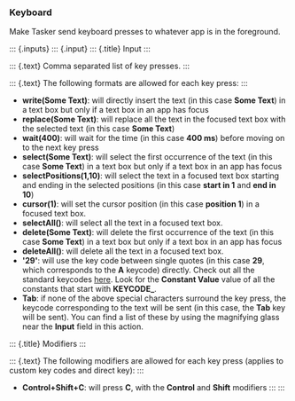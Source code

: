 ### Keyboard

Make Tasker send keyboard presses to whatever app is in the foreground.

::: {.inputs}
::: {.input}
::: {.title}
Input
:::

::: {.text}
Comma separated list of key presses.
:::

::: {.text}
The following formats are allowed for each key press:
:::

-   **write(Some Text)**: will directly insert the text (in this case
    **Some Text**) in a text box but only if a text box in an app has
    focus
-   **replace(Some Text)**: will replace all the text in the focused
    text box with the selected text (in this case **Some Text**)
-   **wait(400)**: will wait for the time (in this case **400 ms**)
    before moving on to the next key press
-   **select(Some Text)**: will select the first occurrence of the text
    (in this case **Some Text**) in a text box but only if a text box in
    an app has focus
-   **selectPositions(1,10)**: will select the text in a focused text
    box starting and ending in the selected positions (in this case
    **start in 1** and **end in 10**)
-   **cursor(1)**: will set the cursor position (in this case **position
    1**) in a focused text box.
-   **selectAll()**: will select all the text in a focused text box.
-   **delete(Some Text)**: will delete the first occurrence of the text
    (in this case **Some Text**) in a text box but only if a text box in
    an app has focus
-   **deleteAll()**: will delete all the text in a focused text box.
-   **\'29\'**: will use the key code between single quotes (in this
    case **29**, which corresponds to the **A** keycode) directly. Check
    out all the standard keycodes
    [here](https://developer.android.com/reference/android/view/KeyEvent.html#KEYCODE_0).
    Look for the **Constant Value** value of all the constants that
    start with **KEYCODE\_**.
-   **Tab**: if none of the above special characters surround the key
    press, the keycode corresponding to the text will be sent (in this
    case, the **Tab** key will be sent). You can find a list of these by
    using the magnifying glass near the **Input** field in this action.

::: {.title}
Modifiers
:::

::: {.text}
The following modifiers are allowed for each key press (applies to
custom key codes and direct key):
:::

-   **Control+Shift+C**: will press **C**, with the **Control** and
    **Shift** modifiers
:::
:::
